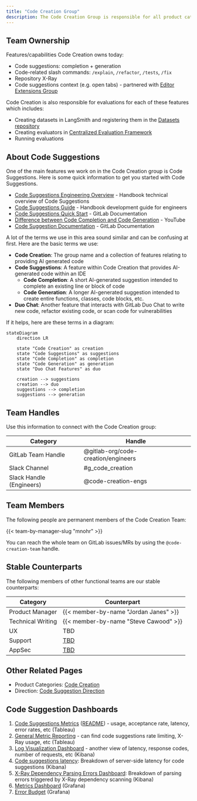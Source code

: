 ```yaml
---
title: "Code Creation Group"
description: The Code Creation Group is responsible for all product categories that fall under the Code Creation group of the AI Engineering organization.
---
```


## Team Ownership

Features/capabilities Code Creation owns today:

- Code suggestions: completion + generation
- Code-related slash commands: `/explain`, `/refactor`, `/tests`, `/fix` 
- Repository X-Ray
- Code suggestions context (e.g. open tabs) - partnered with [Editor Extensions Group](/handbook/engineering/ai/editor-extensions/)

Code Creation is also responsible for evaluations for each of these features which includes:

- Creating datasets in LangSmith and registering them in the [Datasets repository](https://gitlab.com/gitlab-org/modelops/ai-model-validation-and-research/ai-evaluation/datasets/-/blob/main/doc/guidelines/register_dataset.md#registration-process)
- Creating evaluators in [Centralized Evaluation Framework](https://gitlab.com/gitlab-org/modelops/ai-model-validation-and-research/ai-evaluation/prompt-library)
- Running evaluations 

## About Code Suggestions

One of the main features we work on in the Code Creation group is Code Suggestions. Here is some quick information to get you started with Code Suggestions.

- [Code Suggestions Engineering Overview](/handbook/engineering/ai/code-creation/engineering_overview/) - Handbook technical overview of Code Suggestions
- [Code Suggestions Guide](/handbook/engineering/ai/code-creation/code-suggestions-guide/) - Handbook development guide for engineers
- [Code Suggestions Quick Start](https://docs.gitlab.com/ee/user/gitlab_duo/quick_start/) - GitLab Documentation
- [Difference between Code Completion and Code Generation](https://youtu.be/9dsyqMt9yg4) - YouTube
- [Code Suggestion Documentation](https://docs.gitlab.com/ee/user/project/repository/code_suggestions/) - GitLab Documentation

A lot of the terms we use in this area sound similar and can be confusing at first. Here are the basic terms we use:

- **Code Creation**: The group name and a collection of features relating to providing AI generated code
- **Code Suggestions**: A feature within Code Creation that provides AI-generated code within an IDE
  - **Code Completion**: A short AI-generated suggestion intended to complete an existing line or block of code
  - **Code Generation**: A longer AI-generated suggestion intended to create entire functions, classes, code blocks, etc.
- **Duo Chat**: Another feature that interacts with GitLab Duo Chat to write new code, refactor existing code, or scan code for vulnerabilities

If it helps, here are these terms in a diagram:

```mermaid
stateDiagram
    direction LR

    state "Code Creation" as creation
    state "Code Suggestions" as suggestions
    state "Code Completion" as completion
    state "Code Generation" as generation
    state "Duo Chat Features" as duo

    creation --> suggestions
    creation --> duo
    suggestions --> completion
    suggestions --> generation
```

## Team Handles

Use this information to connect with the Code Creation group:

| Category                 | Handle                                |
|--------------------------|---------------------------------------|
| GitLab Team Handle       | @gitlab-org/code-creation/engineers   |
| Slack Channel            | #g_code_creation                      |
| Slack Handle (Engineers) | @code-creation-engs                   |

## Team Members

The following people are permanent members of the Code Creation Team:

{{< team-by-manager-slug "mnohr" >}}

You can reach the whole team on GitLab issues/MRs by using the `@code-creation-team` handle.

## Stable Counterparts

The following members of other functional teams are our stable counterparts:

| Category          | Counterpart                                                                          |
|-------------------|--------------------------------------------------------------------------------------|
| Product Manager   | {{< member-by-name "Jordan Janes" >}}                                                |
| Technical Writing | {{< member-by-name "Steve Cawood" >}}                                                |
| UX                | TBD                                                                                  |
| Support           | [TBD](/handbook/support/support-stable-counterparts/)                                |
| AppSec            | [TBD](/handbook/security/product-security/application-security/stable-counterparts/) |

## Other Related Pages

- Product Categories: [Code Creation](/handbook/product/categories/#code-creation-group)
- Direction: [Code Suggestion Direction](https://about.gitlab.com/direction/create/code_creation/code_suggestions/)

## Code Suggestion Dashboards

1. [Code Suggestions Metrics](https://10az.online.tableau.com/#/site/gitlab/views/PDCodeSuggestions/ExecutiveSummary) ([README](https://10az.online.tableau.com/#/site/gitlab/views/PDCodeSuggestions/README?:iid=1)) - usage, acceptance rate, latency, error rates, etc (Tableau)
1. [General Metric Reporting](https://10az.online.tableau.com/#/site/gitlab/views/DRAFTCentralizedGMAUDashboard/MetricReporting?:iid=1) - can find code suggestions rate limiting, X-Ray usage, etc (Tableau)
1. [Log Visualization Dashboard](https://log.gprd.gitlab.net/app/dashboards#/view/6c947f80-7c07-11ed-9f43-e3784d7fe3ca?_g=(refreshInterval:(pause:!t,value:0),time:(from:now-6h,to:now))) - another view of latency, response codes, number of requests, etc (Kibana)
1. [Code suggestions latency](https://log.gprd.gitlab.net/app/r/s/mMaY3): Breakdown of server-side latency for code suggestions (Kibana)
1. [X-Ray Dependency Parsing Errors Dashboard](https://log.gprd.gitlab.net/app/dashboards#/view/a828978b-8f41-489a-9e3b-aa71937e25b9?_g=h@e98e959): Breakdown of parsing errors triggered by X-Ray dependency scanning (Kibana)
1. [Metrics Dashboard](https://dashboards.gitlab.net/d/stage-groups-code_creation/stage-groups3a-code-creation3a-group-dashboard?orgId=1) (Grafana)
1. [Error Budget](https://dashboards.gitlab.net/d/stage-groups-detail-code_creation/stage-groups-code-creation-group-error-budget-detail?orgId=1) (Grafana)
